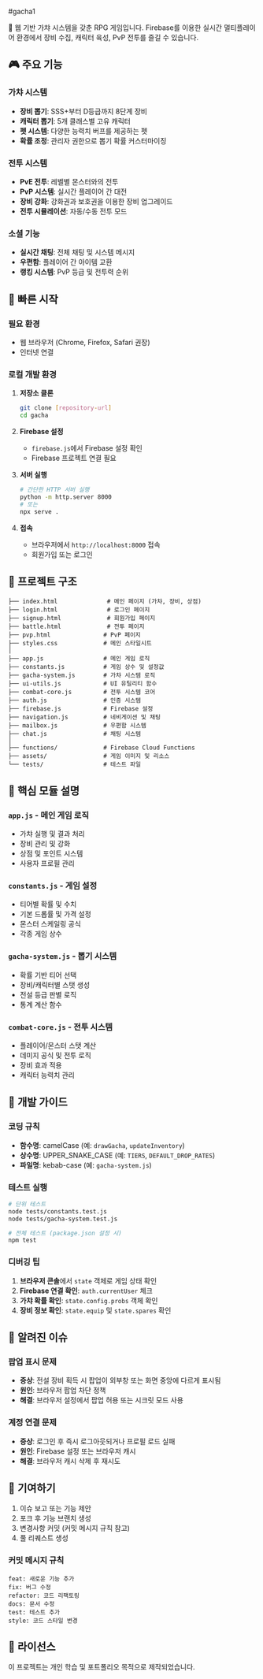 #gacha1

🎲 웹 기반 가챠 시스템을 갖춘 RPG 게임입니다. Firebase를 이용한 실시간 멀티플레이어 환경에서 장비 수집, 캐릭터 육성, PvP 전투를 즐길 수 있습니다.

## 🎮 주요 기능

### 가챠 시스템
- **장비 뽑기**: SSS+부터 D등급까지 8단계 장비
- **캐릭터 뽑기**: 5개 클래스별 고유 캐릭터
- **펫 시스템**: 다양한 능력치 버프를 제공하는 펫
- **확률 조정**: 관리자 권한으로 뽑기 확률 커스터마이징

### 전투 시스템
- **PvE 전투**: 레벨별 몬스터와의 전투
- **PvP 시스템**: 실시간 플레이어 간 대전
- **장비 강화**: 강화권과 보호권을 이용한 장비 업그레이드
- **전투 시뮬레이션**: 자동/수동 전투 모드

### 소셜 기능
- **실시간 채팅**: 전체 채팅 및 시스템 메시지
- **우편함**: 플레이어 간 아이템 교환
- **랭킹 시스템**: PvP 등급 및 전투력 순위

## 🚀 빠른 시작

### 필요 환경
- 웹 브라우저 (Chrome, Firefox, Safari 권장)
- 인터넷 연결

### 로컬 개발 환경
1. **저장소 클론**
   ```bash
   git clone [repository-url]
   cd gacha
   ```

2. **Firebase 설정**
   - `firebase.js`에서 Firebase 설정 확인
   - Firebase 프로젝트 연결 필요

3. **서버 실행**
   ```bash
   # 간단한 HTTP 서버 실행
   python -m http.server 8000
   # 또는
   npx serve .
   ```

4. **접속**
   - 브라우저에서 `http://localhost:8000` 접속
   - 회원가입 또는 로그인

## 📁 프로젝트 구조

```
├── index.html              # 메인 페이지 (가챠, 장비, 상점)
├── login.html              # 로그인 페이지
├── signup.html             # 회원가입 페이지
├── battle.html             # 전투 페이지
├── pvp.html               # PvP 페이지
├── styles.css             # 메인 스타일시트
│
├── app.js                 # 메인 게임 로직
├── constants.js           # 게임 상수 및 설정값
├── gacha-system.js        # 가챠 시스템 로직
├── ui-utils.js            # UI 유틸리티 함수
├── combat-core.js         # 전투 시스템 코어
├── auth.js                # 인증 시스템
├── firebase.js            # Firebase 설정
├── navigation.js          # 네비게이션 및 채팅
├── mailbox.js             # 우편함 시스템
├── chat.js                # 채팅 시스템
│
├── functions/             # Firebase Cloud Functions
├── assets/                # 게임 이미지 및 리소스
└── tests/                 # 테스트 파일
```

## 🎯 핵심 모듈 설명

### `app.js` - 메인 게임 로직
- 가챠 실행 및 결과 처리
- 장비 관리 및 강화
- 상점 및 포인트 시스템
- 사용자 프로필 관리

### `constants.js` - 게임 설정
- 티어별 확률 및 수치
- 기본 드롭률 및 가격 설정
- 몬스터 스케일링 공식
- 각종 게임 상수

### `gacha-system.js` - 뽑기 시스템
- 확률 기반 티어 선택
- 장비/캐릭터별 스탯 생성
- 전설 등급 판별 로직
- 통계 계산 함수

### `combat-core.js` - 전투 시스템
- 플레이어/몬스터 스탯 계산
- 데미지 공식 및 전투 로직
- 장비 효과 적용
- 캐릭터 능력치 관리

## 🔧 개발 가이드

### 코딩 규칙
- **함수명**: camelCase (예: `drawGacha`, `updateInventory`)
- **상수명**: UPPER_SNAKE_CASE (예: `TIERS`, `DEFAULT_DROP_RATES`)
- **파일명**: kebab-case (예: `gacha-system.js`)

### 테스트 실행
```bash
# 단위 테스트
node tests/constants.test.js
node tests/gacha-system.test.js

# 전체 테스트 (package.json 설정 시)
npm test
```

### 디버깅 팁
1. **브라우저 콘솔**에서 `state` 객체로 게임 상태 확인
2. **Firebase 연결 확인**: `auth.currentUser` 체크
3. **가챠 확률 확인**: `state.config.probs` 객체 확인
4. **장비 정보 확인**: `state.equip` 및 `state.spares` 확인

## 🐛 알려진 이슈

### 팝업 표시 문제
- **증상**: 전설 장비 획득 시 팝업이 외부창 또는 화면 중앙에 다르게 표시됨
- **원인**: 브라우저 팝업 차단 정책
- **해결**: 브라우저 설정에서 팝업 허용 또는 시크릿 모드 사용

### 계정 연결 문제
- **증상**: 로그인 후 즉시 로그아웃되거나 프로필 로드 실패
- **원인**: Firebase 설정 또는 브라우저 캐시
- **해결**: 브라우저 캐시 삭제 후 재시도

## 🤝 기여하기

1. 이슈 보고 또는 기능 제안
2. 포크 후 기능 브랜치 생성
3. 변경사항 커밋 (커밋 메시지 규칙 참고)
4. 풀 리퀘스트 생성

### 커밋 메시지 규칙
```
feat: 새로운 기능 추가
fix: 버그 수정
refactor: 코드 리팩토링
docs: 문서 수정
test: 테스트 추가
style: 코드 스타일 변경
```

## 📄 라이선스

이 프로젝트는 개인 학습 및 포트폴리오 목적으로 제작되었습니다.

